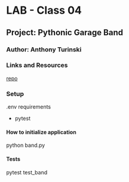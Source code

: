 # LAB - Class 04
## Project: Pythonic Garage Band
### Author: Anthony Turinski
### Links and Resources
[repo](https://github.com/Terransky/pythonic_garage_band#README.md)
### Setup
.env requirements
* pytest

#### How to initialize application
python band.py

#### Tests
pytest test_band